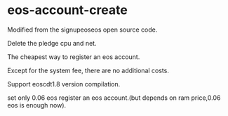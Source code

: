 # eos-account-create
Modified from the signupeoseos open source code.

Delete the pledge cpu and net.

The cheapest way to register an eos account.

Except for the system fee, there are no additional costs.

Support eoscdt1.8 version compilation.

set only 0.06 eos register an eos account.(but depends on ram price,0.06 eos is enough now).

